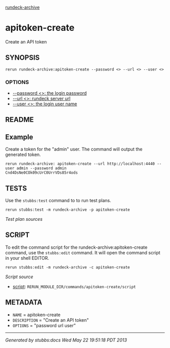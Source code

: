 [rundeck-archive](../../index.html)
# apitoken-create 

Create an API token

## SYNOPSIS

    rerun rundeck-archive:apitoken-create --password <> --url <> --user <>

### OPTIONS

* [    --password <>: the login password](../../options/password/index.html)
* [    --url <>: rundeck server url](../../options/url/index.html)
* [    --user <>: the login user name](../../options/user/index.html)

## README

Example
-------

Create a token for the "admin" user. The command will output the generated token.

    rerun rundeck-archive: apitoken-create --url http://localhost:4440 --user admin --password admin
    Cnd4DsNe0COk09cUrC0UrrVDs85r4ods

## TESTS

Use the `stubbs:test` command to to run test plans.

    rerun stubbs:test -m rundeck-archive -p apitoken-create

*Test plan sources*



## SCRIPT

To edit the command script for the rundeck-archive:apitoken-create command, 
use the `stubbs:edit`
command. It will open the command script in your shell EDITOR.

    rerun stubbs:edit -m rundeck-archive -c apitoken-create

*Script source*

* [script](script.html): `RERUN_MODULE_DIR/commands/apitoken-create/script`

## METADATA

* `NAME` = apitoken-create
* `DESCRIPTION` = "Create an API token"
* `OPTIONS` = "password url user"

----

*Generated by stubbs:docs Wed May 22 19:51:18 PDT 2013*

